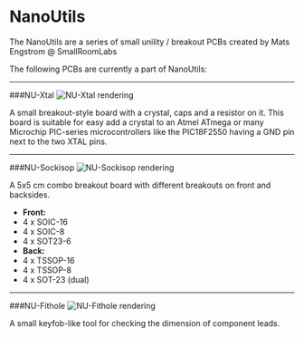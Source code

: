 NanoUtils
=========

The NanoUtils are a series of small unility / breakout PCBs created by Mats Engstrom @ SmallRoomLabs

The following PCBs are currently a part of NanoUtils:

***

###NU-Xtal
![NU-Xtal rendering](https://raw.github.com/SmallRoomLabs/NanoUtils/master/NU-Xtal/Doc/NU-Xtal-200.png)

A small breakout-style board with a crystal, caps and a resistor on it. This board is suitable for easy add a crystal to an Atmel ATmega or many Microchip PIC-series microcontrollers like the PIC18F2550 having a GND pin next to the two XTAL pins.

***

###NU-Sockisop
![NU-Sockisop rendering](https://raw.github.com/SmallRoomLabs/NanoUtils/master/NU-Sockisop/doc/Sockisop-FB300.png)

A 5x5 cm combo breakout board with different breakouts on front and backsides.

* __Front:__ 
 * 4 x SOIC-16  
 * 4 x SOIC-8 
 * 4 x SOT23-6
* __Back:__ 
 * 4 x TSSOP-16 
 * 4 x TSSOP-8 
 * 4 x SOT-23 (dual)

***

###NU-Fithole
![NU-Fithole rendering](https://raw.github.com/SmallRoomLabs/NanoUtils/master/NU-Fithole/Doc/Fithole-250.jpg)

A small keyfob-like tool for checking the dimension of component leads.
